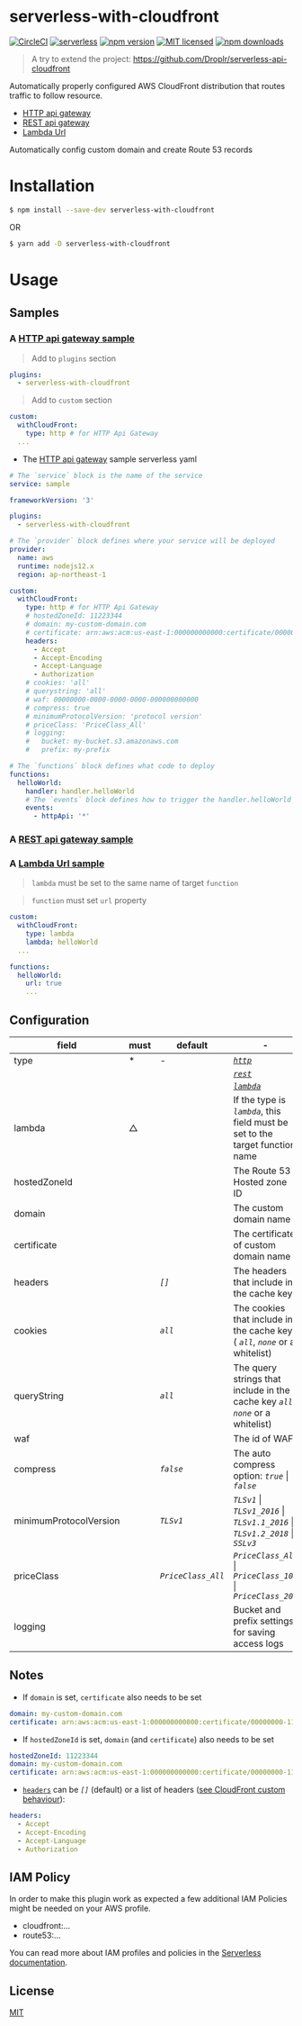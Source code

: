 # serverless-with-cloudfront

[![CircleCI](https://dl.circleci.com/status-badge/img/gh/t2tx/serverless-with-cloudfront/tree/main.svg?style=shield)](https://dl.circleci.com/status-badge/redirect/gh/t2tx/serverless-with-cloudfront/tree/main)
[![serverless](http://public.serverless.com/badges/v3.svg)](http://www.serverless.com)
[![npm version](https://badge.fury.io/js/serverless-with-cloudfront.svg)](https://badge.fury.io/js/serverless-with-cloudfront)
[![MIT licensed](https://img.shields.io/badge/license-MIT-blue.svg)](https://raw.githubusercontent.com/serverless-httpapi-cloudfront/master/LICENSE)
[![npm downloads](https://img.shields.io/npm/dt/serverless-with-cloudfront.svg?style=flat)](https://www.npmjs.com/package/serverless-with-cloudfront)

> A try to extend the project: https://github.com/Droplr/serverless-api-cloudfront

Automatically properly configured AWS CloudFront distribution that routes traffic to follow resource.

- [HTTP api gateway][serverless-http-gateway]
- [REST api gateway][serverless-rest-gateway]
- [Lambda Url][serverless-lambda-url]

[serverless-http-gateway]: https://www.serverless.com/framework/docs/providers/aws/events/http-api
[serverless-rest-gateway]: https://www.serverless.com/framework/docs/providers/aws/events/apigateway
[serverless-lambda-url]: https://www.serverless.com/blog/aws-lambda-function-urls-with-serverless-framework

Automatically config custom domain and create Route 53 records

# Installation

```bash
$ npm install --save-dev serverless-with-cloudfront
```

OR

```bash
$ yarn add -D serverless-with-cloudfront
```

# Usage

## Samples

### A [HTTP api gateway sample](./sample/http-api/)

> Add to `plugins` section

```yaml
plugins:
  - serverless-with-cloudfront
```

> Add to `custom` section

```yaml
custom:
  withCloudFront:
    type: http # for HTTP Api Gateway
  ...
```

- The [HTTP api gateway][serverless-http-gateway] sample serverless yaml

```yaml
# The `service` block is the name of the service
service: sample

frameworkVersion: '3'

plugins:
  - serverless-with-cloudfront

# The `provider` block defines where your service will be deployed
provider:
  name: aws
  runtime: nodejs12.x
  region: ap-northeast-1

custom:
  withCloudFront:
    type: http # for HTTP Api Gateway
    # hostedZoneId: 11223344
    # domain: my-custom-domain.com
    # certificate: arn:aws:acm:us-east-1:000000000000:certificate/00000000-1111-2222-3333-444444444444
    headers:
      - Accept
      - Accept-Encoding
      - Accept-Language
      - Authorization
    # cookies: 'all'
    # querystring: 'all'
    # waf: 00000000-0000-0000-0000-000000000000
    # compress: true
    # minimumProtocolVersion: 'protocol version'
    # priceClass: 'PriceClass_All'
    # logging:
    #   bucket: my-bucket.s3.amazonaws.com
    #   prefix: my-prefix

# The `functions` block defines what code to deploy
functions:
  helloWorld:
    handler: handler.helloWorld
    # The `events` block defines how to trigger the handler.helloWorld code
    events:
      - httpApi: '*'
```

### A [REST api gateway sample](./sample/rest-api/)

### A [Lambda Url sample](./sample//lambda-url/)

> `lambda` must be set to the same name of target `function`

> `function` must set `url` property

```yaml
custom:
  withCloudFront:
    type: lambda
    lambda: helloWorld
  ...

functions:
  helloWorld:
    url: true
    ...
```

## Configuration

| field                  | must | default            | -                                                                                 |
| ---------------------- | ---- | ------------------ | --------------------------------------------------------------------------------- |
| type                   | \*   | -                  | [_`http`_][serverless-http-gateway]                                               |
|                        |      |                    | [_`rest`_][serverless-rest-gateway]                                               |
|                        |      |                    | [_`lambda`_][serverless-lambda-url]                                               |
| lambda                 | △    |                    | If the type is _`lambda`_, this field must be set to the target function name     |
| hostedZoneId           |      |                    | The Route 53 Hosted zone ID                                                       |
| domain                 |      |                    | The custom domain name                                                            |
| certificate            |      |                    | The certificate of custom domain name                                             |
| headers                |      | _`[]`_             | The headers that include in the cache key                                         |
| cookies                |      | _`all`_            | The cookies that include in the cache key ( _`all`_, _`none`_ or a whitelist)     |
| queryString            |      | _`all`_            | The query strings that include in the cache key _`all`_, _`none`_ or a whitelist) |
| waf                    |      |                    | The id of WAF                                                                     |
| compress               |      | _`false`_          | The auto compress option: _`true`_ \| _`false`_                                   |
| minimumProtocolVersion |      | _`TLSv1`_          | _`TLSv1`_ \| _`TLSv1_2016`_ \| _`TLSv1.1_2016`_ \| _`TLSv1.2_2018`_ \| _`SSLv3`_  |
| priceClass             |      | _`PriceClass_All`_ | _`PriceClass_All`_ \| _`PriceClass_100`_ \| _`PriceClass_200`_                    |
| logging                |      |                    | Bucket and prefix settings for saving access logs                                 |

## Notes

- If `domain` is set, `certificate` also needs to be set

```yaml
domain: my-custom-domain.com
certificate: arn:aws:acm:us-east-1:000000000000:certificate/00000000-1111-2222-3333-444444444444
```

- If `hostedZoneId` is set, `domain` (and `certificate`) also needs to be set

```yaml
hostedZoneId: 11223344
domain: my-custom-domain.com
certificate: arn:aws:acm:us-east-1:000000000000:certificate/00000000-1111-2222-3333-444444444444
```

- [`headers`][headers-default-cache] can be _`[]`_ (default) or a list of headers ([see CloudFront custom behaviour][headers-list]):

```yaml
headers:
  - Accept
  - Accept-Encoding
  - Accept-Language
  - Authorization
```

[headers-default-cache]: https://docs.aws.amazon.com/AWSCloudFormation/latest/UserGuide/aws-properties-cloudfront-distribution-defaultcachebehavior.html#cfn-cloudfront-distribution-defaultcachebehavior-forwardedvalues
[headers-list]: https://docs.aws.amazon.com/AmazonCloudFront/latest/DeveloperGuide/RequestAndResponseBehaviorCustomOrigin.html#request-custom-headers-behavior

## IAM Policy

In order to make this plugin work as expected a few additional IAM Policies might be needed on your AWS profile.

- cloudfront:...
- route53:...

You can read more about IAM profiles and policies in the [Serverless documentation](https://serverless.com/framework/docs/providers/aws/guide/credentials#creating-aws-access-keys).

## License

[MIT](LICENSE)
